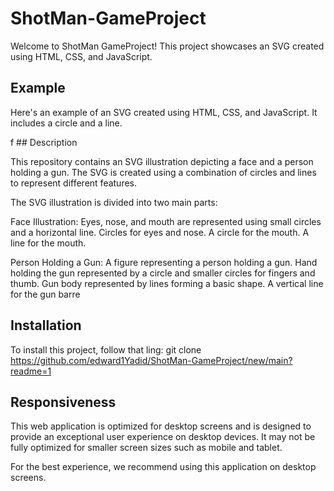 # ShotMan-GameProject

Welcome to ShotMan GameProject! This project showcases an SVG created using HTML, CSS, and JavaScript.

## Example

Here's an example of an SVG created using HTML, CSS, and JavaScript. It includes a circle and a line.

 <circle class="bodyPartsFace" cx="350" cy="70" r="40" stroke="black" stroke-width="2" fill="none" />
<line class="bodyPartsFace" x1="330" y1="90" x2="370" y2="90" stroke="black" stroke-width="2"ill="none" />
                    f
## Description

This repository contains an SVG illustration depicting a face and a person holding a gun. The SVG is created using a combination of circles and lines to represent different features.

The SVG illustration is divided into two main parts:

Face Illustration:
Eyes, nose, and mouth are represented using small circles and a horizontal line.
Circles for eyes and nose.
A circle for the mouth.
A line for the mouth.

Person Holding a Gun:
A figure representing a person holding a gun.
Hand holding the gun represented by a circle and smaller circles for fingers and thumb.
Gun body represented by lines forming a basic shape.
A vertical line for the gun barre


## Installation

To install this project, follow that ling: git clone https://github.com/edward1Yadid/ShotMan-GameProject/new/main?readme=1


## Responsiveness

This web application is optimized for desktop screens and is designed to provide an exceptional user experience on desktop devices. It may not be fully optimized for smaller screen sizes such as mobile and tablet.

For the best experience, we recommend using this application on desktop screens.

